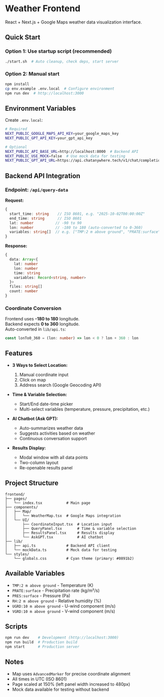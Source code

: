 # Weather Frontend

React + Next.js + Google Maps weather data visualization interface.

## Quick Start

### Option 1: Use startup script (recommended)
```bash
./start.sh  # Auto cleanup, check deps, start server
```

### Option 2: Manual start
```bash
npm install
cp env.example .env.local  # Configure environment
npm run dev  # http://localhost:3000
```

## Environment Variables

Create `.env.local`:

```bash
# Required
NEXT_PUBLIC_GOOGLE_MAPS_API_KEY=your_google_maps_key
NEXT_PUBLIC_GPT_API_KEY=your_gpt_api_key

# Optional
NEXT_PUBLIC_API_BASE_URL=http://localhost:8000  # Backend API
NEXT_PUBLIC_USE_MOCK=false  # Use mock data for testing
NEXT_PUBLIC_GPT_API_URL=https://api.chatanywhere.tech/v1/chat/completions
```

## Backend API Integration

### Endpoint: `/api/query-data`

**Request:**
```typescript
{
  start_time: string    // ISO 8601, e.g. "2025-10-02T00:00:00Z"
  end_time: string      // ISO 8601
  lat: number          // -90 to 90
  lon: number          // -180 to 180 (auto-converted to 0-360)
  variables: string[]  // e.g. ["TMP:2 m above ground", "PRATE:surface"]
}
```

**Response:**
```typescript
{
  data: Array<{
    lat: number
    lon: number
    time: string
    variables: Record<string, number>
  }>
  files: string[]
  count: number
}
```

### Coordinate Conversion

Frontend uses **-180 to 180** longitude.  
Backend expects **0 to 360** longitude.  
Auto-converted in `lib/api.ts`:

```typescript
const lonTo0_360 = (lon: number) => lon < 0 ? lon + 360 : lon
```

## Features

- **3 Ways to Select Location:**
  1. Manual coordinate input
  2. Click on map
  3. Address search (Google Geocoding API)

- **Time & Variable Selection:**
  - Start/End date-time picker
  - Multi-select variables (temperature, pressure, precipitation, etc.)

- **AI Chatbot (Ask GPT):**
  - Auto-summarizes weather data
  - Suggests activities based on weather
  - Continuous conversation support

- **Results Display:**
  - Modal window with all data points
  - Two-column layout
  - Re-openable results panel

## Project Structure

```
frontend/
├── pages/
│   └── index.tsx           # Main page
├── components/
│   ├── Map/
│   │   └── WeatherMap.tsx  # Google Maps integration
│   └── UI/
│       ├── CoordinateInput.tsx  # Location input
│       ├── QueryPanel.tsx       # Time & variable selection
│       ├── ResultsPanel.tsx     # Results display
│       └── AskGPT.tsx           # AI chatbot
├── lib/
│   ├── api.ts              # Backend API client
│   └── mockData.ts         # Mock data for testing
└── styles/
    └── globals.css         # Cyan theme (primary: #0891b2)
```

## Available Variables

- `TMP:2 m above ground` - Temperature (K)
- `PRATE:surface` - Precipitation rate (kg/m²/s)
- `PRES:surface` - Pressure (Pa)
- `RH:2 m above ground` - Relative humidity (%)
- `UGRD:10 m above ground` - U-wind component (m/s)
- `VGRD:10 m above ground` - V-wind component (m/s)

## Scripts

```bash
npm run dev    # Development (http://localhost:3000)
npm run build  # Production build
npm start      # Production server
```

## Notes

- Map uses `AdvancedMarker` for precise coordinate alignment
- All times in UTC (ISO 8601)
- Page scaled at 150% (left panel width increased to 480px)
- Mock data available for testing without backend

